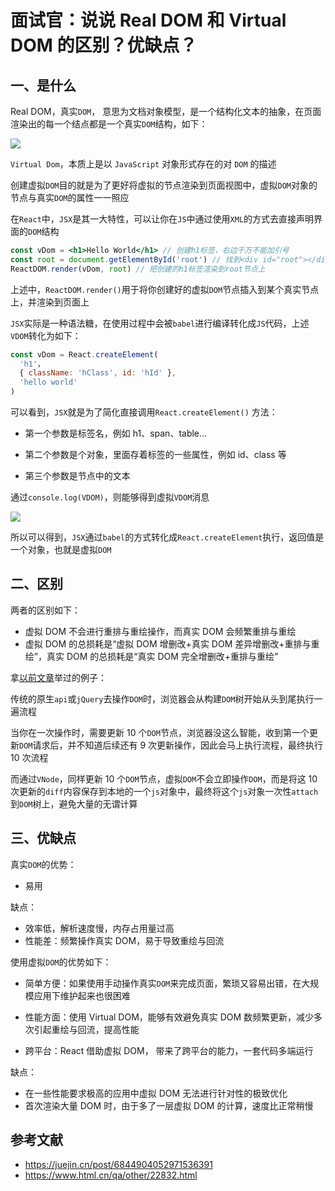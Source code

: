 # 面试官：说说 Real DOM 和 Virtual DOM 的区别？优缺点？

## 一、是什么

Real DOM，真实`DOM`， 意思为文档对象模型，是一个结构化文本的抽象，在页面渲染出的每一个结点都是一个真实`DOM`结构，如下：

![](https://static.vue-js.com/fc7ba8d0-d302-11eb-85f6-6fac77c0c9b3.png)

`Virtual Dom`，本质上是以 `JavaScript` 对象形式存在的对 `DOM` 的描述

创建虚拟`DOM`目的就是为了更好将虚拟的节点渲染到页面视图中，虚拟`DOM`对象的节点与真实`DOM`的属性一一照应

在`React`中，`JSX`是其一大特性，可以让你在`JS`中通过使用`XML`的方式去直接声明界面的`DOM`结构

```jsx
const vDom = <h1>Hello World</h1> // 创建h1标签，右边千万不能加引号
const root = document.getElementById('root') // 找到<div id="root"></div>节点
ReactDOM.render(vDom, root) // 把创建的h1标签渲染到root节点上
```

上述中，`ReactDOM.render()`用于将你创建好的虚拟`DOM`节点插入到某个真实节点上，并渲染到页面上

`JSX`实际是一种语法糖，在使用过程中会被`babel`进行编译转化成`JS`代码，上述`VDOM`转化为如下：

```jsx
const vDom = React.createElement(
  'h1'，
  { className: 'hClass', id: 'hId' },
  'hello world'
)
```

可以看到，`JSX`就是为了简化直接调用`React.createElement()` 方法：

- 第一个参数是标签名，例如 h1、span、table...

- 第二个参数是个对象，里面存着标签的一些属性，例如 id、class 等

- 第三个参数是节点中的文本

通过`console.log(VDOM)`，则能够得到虚拟`VDOM`消息

![](https://static.vue-js.com/1716b9a0-d303-11eb-ab90-d9ae814b240d.png)

所以可以得到，`JSX`通过`babel`的方式转化成`React.createElement`执行，返回值是一个对象，也就是虚拟`DOM`

## 二、区别

两者的区别如下：

- 虚拟 DOM 不会进行重排与重绘操作，而真实 DOM 会频繁重排与重绘
- 虚拟 DOM 的总损耗是“虚拟 DOM 增删改+真实 DOM 差异增删改+重排与重绘”，真实 DOM 的总损耗是“真实 DOM 完全增删改+重排与重绘”

拿[以前文章](https://mp.weixin.qq.com/s?__biz=MzU1OTgxNDQ1Nw==&mid=2247484516&idx=1&sn=965a4ce32bf93adb9ed112922c5cb8f5&chksm=fc10c632cb674f2484fdf914d76fba55afcefca3b5adcbe6cf4b0c7fd36e29d0292e8cefceb5&scene=178&cur_album_id=1711105826272116736#rd)举过的例子：

传统的原生`api`或`jQuery`去操作`DOM`时，浏览器会从构建`DOM`树开始从头到尾执行一遍流程

当你在一次操作时，需要更新 10 个`DOM`节点，浏览器没这么智能，收到第一个更新`DOM`请求后，并不知道后续还有 9 次更新操作，因此会马上执行流程，最终执行 10 次流程

而通过`VNode`，同样更新 10 个`DOM`节点，虚拟`DOM`不会立即操作`DOM`，而是将这 10 次更新的`diff`内容保存到本地的一个`js`对象中，最终将这个`js`对象一次性`attach`到`DOM`树上，避免大量的无谓计算

## 三、优缺点

真实`DOM`的优势：

- 易用

缺点：

- 效率低，解析速度慢，内存占用量过高
- 性能差：频繁操作真实 DOM，易于导致重绘与回流

使用虚拟`DOM`的优势如下：

- 简单方便：如果使用手动操作真实`DOM`来完成页面，繁琐又容易出错，在大规模应用下维护起来也很困难

- 性能方面：使用 Virtual DOM，能够有效避免真实 DOM 数频繁更新，减少多次引起重绘与回流，提高性能
- 跨平台：React 借助虚拟 DOM， 带来了跨平台的能力，一套代码多端运行

缺点：

- 在一些性能要求极高的应用中虚拟 DOM 无法进行针对性的极致优化
- 首次渲染大量 DOM 时，由于多了一层虚拟 DOM 的计算，速度比正常稍慢

## 参考文献

- https://juejin.cn/post/6844904052971536391
- https://www.html.cn/qa/other/22832.html
